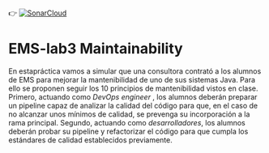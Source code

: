 :point_right: [![SonarCloud](https://github.com/carlosbrionesdel/trabajo3-localizacion-covid/actions/workflows/main.yml/badge.svg)](https://github.com/carlosbrionesdel/trabajo3-localizacion-covid/actions/workflows/main.yml)

# EMS-lab3 Maintainability

En estapráctica vamos a simular que una consultora contrató a los alumnos de EMS para mejorar la mantenibilidad de uno de sus sistemas Java. Para ello se proponen seguir los 10 principios de mantenibilidad vistos en clase. Primero, actuando como *DevOps engineer* , los alumnos deberán preparar un pipeline capaz de analizar la calidad del código para que, en el caso de no alcanzar unos mínimos de calidad, se prevenga su incorporación a la rama principal. Segundo, actuando como *desarrolladores*, los alumnos deberán probar su pipeline y refactorizar el código para que cumpla los estándares de calidad establecidos previamente. 

